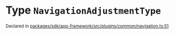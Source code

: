 # Type `NavigationAdjustmentType`
<sub>Declared in [packages/sdk/app-framework/src/plugins/common/navigation.ts:51](https://github.com/dxos/dxos/blob/d7adf231c/packages/sdk/app-framework/src/plugins/common/navigation.ts#L51)</sub>






